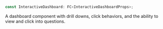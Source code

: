 ```ts
const InteractiveDashboard: FC<InteractiveDashboardProps>;
```

A dashboard component with drill downs, click behaviors, and the ability to view and click into questions.
